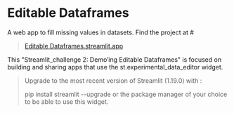 # Editable Dataframes

A web app to fill missing values in datasets. Find the project at #
>[Editable Dataframes.streamlit.app](https://hens743-streamlit-ch-2-data-app-7be9zm.streamlit.app/)

This "Streamlit_challenge 2: Demo’ing Editable Dataframes" is focused on building and sharing apps that use the st.experimental_data_editor widget.

> Upgrade to the most recent version of Streamlit (1.19.0) with :
> 
> pip install streamlit --upgrade 
> or the package manager of your choice to be able to use this widget.
